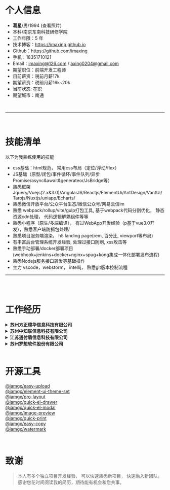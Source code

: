 # 个人信息

- **葛星**/男/1994 <span style="cursor: pointer" onclick="imagePreview(['https://cdn.jsdelivr.net/gh/imaxing/cdn@1.0.5/image/identification.png', 'https://cdn.jsdelivr.net/gh/imaxing/cdn@1.0.5/image/daily.png'])">(查看照片)</span>
- 本科/南京东南科技研修学院
- 工作年限：5 年
- 技术博客：<a href="https://imaxing.github.io" style="text-decoration: underline">https://imaxing.github.io</a>
- Github：<a href="https://github.com/imaxing" style="text-decoration: underline">https://github.com/imaxing</a>
- 手机：18351710121
- Email：imaxing@126.com / axing0204@gmail.com
- 期望职位：前端开发工程师
- 目前薪资：税前月薪17k
- 期望薪资：税前月薪16k~20k
- 当前状态: 在职
- 期望城市：南通

<br />

---

<br />

# 技能清单
以下为我熟练使用的技能

- css基础：html规范， 常用css布局（定位/浮动/flex）
- JS基础（原型/闭包/事件循环/事件队列/异步 Promise/async&await&generateor/JsBridge等） 
- 熟悉框架 Jquery/Vuejs(2.x&3.0)/AngularJS/Reactjs/ElementUi/AntDesign/VantUi/Tarojs/Nuxtjs/uniapp/Echarts/
- 熟悉微信开放平台/公众平台生态/微信公众号/网易云信im
- 熟悉 webpack/rollup/vite/gulp打包工具, 基于webpack代码分割优化， 静态资源cdn处理， 代码逻辑解耦组件等等
- 熟悉小程序（原生/多端编译）， 有过WebApp开发经验（p基于vue3.0开发），熟悉客户端防抓包处理/
- 熟悉项目服务端渲染， h5 landing page(rem, 百分比, viewport等布局)
- 有丰富后台管理系统开发经验, 处理过接口防刷, xss攻击等
- 熟悉手动部署/docker部署项目(webhook+jenkins+docker+nginx+spug+kong集成一体化部署发布流程)
- 熟悉Nodejs服务接口转发等基础操作
- 主力 vscode，webstorm， intellij， 熟悉git版本控制流程

---

<br/>



<br/>

# 工作经历

<details>
  <summary>
    <strong>苏州方正璞华信息科技有限公司</strong>
  </summary>

**时间**: 2020/3 ~ 至今 <br />
**职位**: 前端开发工程师<br />
**公司核心技术栈**: `vue@2.6.11` `element-ui@2.15.1` `charts` `axios`<br />
**产品相关**: SRM 采云链 (SRM 致力于改善核心企业与供应商上游供应商的关系，实现和
供应商建立和维持长久、稳定紧密的伙伴关系，从而达到降低采购成本、提升工作效率的目
的)<br />
**岗位职责**:
> - 基于业务拆分了一些 npm 包解决项目最初三个仓库修改配置无法及时同步及一些日常开发中的痛点
> - 对于业务使用 remaxjs 及 tarojs 三方多段打包框架开发了供应商相关的小程序(和府供应商小程序)
> - 基于 externals 配置将三方 npm 项目依赖生产环境替换为内部阿里云 oss 云储存 cdn 加速, 静态资源全部由阿里云提供使用, 代码分割拆分了公共/业务/核心包等 chunks, 路由懒加载等常见配置
> - 通过 webpack 提供的打包生命周期函数, 开发 webpack 比对版本插件([具体思路实现方式](https://imaxing.github.io/#refresh-prod-code)), 实现每次新版本推送后用户端可以及时体验最新业务功能, 并支持配置发版标题, 发版描述, 发版时间等, <a href="https://tva1.sinaimg.cn/large/e6c9d24egy1h0pmk5v7crj22js0k2n0r.jpg" target="blank">效果图点击这里</a>
> - 自己使用 vuejs3.0 开发了一个后台壳子, 还需完善, [github 地址](https://github.com/imaxing/vue_quick_start_template)
> - 动态路由, 指令级别权限控制, pro-layout, 生成页面水印([水印效果可以看这里](https://imaxing.github.io/#water-mark))等等其他简单的业务功能组件
> - 基于开发的次系统, 为客户上线了稳定的系统环境, 如: 广发信用卡中心, 和府捞面, 振德医疗, 世纪互联等知名公司

---

</details>

<details>
  <summary>
    <strong>苏州中知联信息科技有限公司</strong>
  </summary>

**时间**: 2019/3 ~ 2020-2<br />
**职位**: 前端开发工程师<br />
**公司核心技术栈**: `vue@2.6.10` `element-ui@2.14.1` `nuxtjs@2.x` `charts` `axios`<br />
**产品相关**: [企服服](https://www.qcc.com/firm/53ae4ecb1021cc9942f83b0112a0ffb8.html), 权查查(相关小程序目前已下线, [点此查看小程序助手记录](https://tva1.sinaimg.cn/large/e6c9d24egy1h0pnyxas76j20wd0u0abr.jpg)<a href=""></a>)<br />
**岗位职责**:

> - 负责前期权查查由 vue 开发的 spa 门户的重构, 使用基于 vue 开发的 ssr 框架 nuxtjs 配置 seo 权重收录
> **(没有> 使用 prerender-spa-plugin 的方案是因为预渲染只能渲染指定的静态页面进行 seo 配置, 动态路由的详情页面无法使用)**
  <br />进行服务端渲染重构, 将原有的 spa 门户前端页面及 spa 的后台系统通过 nuxt 的 layout 配置区可以分集成到一个项目中使用, 提升用户的使用体验
> - 权限控制这块使用 nuxt 提供的 nuxtServerinit 方案及 middleware 配置可以很好的实现用户的权限控制
> - 负责企服服的订单小程序开发工作, 基于微信小程序原生语法开发, 包括订单发起, 查询, 付款等功能模块
> - 负责权查查旧项目优化, 维护工作

---

</details>
<details>
  <summary>
    <strong>江苏通付盾信息科技有限公司</strong>
  </summary>

**时间**: 2017/12 ~ 2019/3 <br/>
**职位**: 前端开发工程师<br/>
**公司核心技术栈**: `reactjs@15.x` `ant-design` `dvajs` `backbonejs` `redux` `charts` `d3` `axios`<br/>
**产品相关**:

> - 通付盾反欺诈系统 (检测欺诈⾏为性质的平台, 通付盾核心项目, 技术栈较老, mvc 模式的框架)
> - 通付盾决策引擎管理平台(基于 echarts 的大屏展示项目, 概括就是轮训+图表 没有接入长连接)；
> - 通付盾催收机器⼈平台 (⼀个调用三方 api 对预期状态的贷款⼈自动进⾏电话催收的管理平台, 就点一下或者配置时间范围, 电话机器人自动打过去了)
> - 涵盖通⽤版本和各分⽀版本，包括策略引擎，审核管理，系统管理，模板管理等功能模块。
> - 负责前端公共函数⽅法维护，一些通⽤ ui 组件的开发工作, 及一些业务模块
> - 都是一些管理系统, dvajs(个人维护项目, 已不再维护) 将 redux 的麻烦的写法封装了成了配置 model 层提供了简单的 api 上手简单, 跟 umijs 异曲同工. dva-loading 的配置很好用, 不用机械的写一遍又一遍的 loading 打开和关闭; 业务部分都是进行一些数据的增删改查字段联动

---

</details>

<details>
  <summary>
    <strong>苏州罗想软件股份有限公司</strong>
  </summary>

**时间**:  2016/4 ~ 2017/12<br/>
**职位**:  前端开发工程师<br/>
**公司核心技术栈**:  `vuejs@15.x` `eleemnt-ui` `jquery` `easyui` `bootstrap`<br/>
**岗位职责**:
> - 负责订单管家系统的系统搭建功能开发工作, 早起第一次使用vuecli搭建一个vue项目从0-1, 熟悉了vuejs的路由, 请求, 组件, ui等知识, 麻雀虽小五脏俱全, 使用本地化路由+meta进行权限控制, 前期使用了vue-resource请求库, 后期vue官方不维护了替换为了axios
> - 负责老项目 erp  的功能开发维护工作, 基于jquery+bootstrap的老项目, 没什么可讲的, 学到了通过jquery.extends 开发jquery 插件的一些知识
> - 负责公司内部 ui库 rs-ui  的组件迭代工作, 订单管家项目上线后, 自己动手搭了一套简单的ui库, 在公司内部分享, 虽然后期不用了 但第一次积累下了开发组件的一些心得
> - 公司内部有较好的技术氛围每周进行一次简单的技术分享, 分享了组件的搭建过程, 如何创建一个自己的table组件等等
</details>

<br/>

# 开源工具
  [@iamgx/easy-upload](https://www.npmjs.com/package/@iamgx/easy-upload)<br />
  [@iamgx/element-ui-theme-set](https://www.npmjs.com/package/@iamgx/element-ui-theme-set)<br />
  [@iamgx/pro-layout](https://www.npmjs.com/package/@iamgx/pro-layout)<br />
  [@iamgx/quick-el-drawer](https://www.npmjs.com/package/@iamgx/quick-el-drawer)<br />
  [@iamgx/quick-el-modal](https://www.npmjs.com/package/@iamgx/quick-el-modal)<br />
  [@iamgx/image-preview](https://www.npmjs.com/package/@iamgx/image-preview)<br />
  [@iamgx/quick-print](https://www.npmjs.com/package/@iamgx/quick-print)<br />
  [@iamgx/easy-copy](https://www.npmjs.com/package/@iamgx/easy-copy)<br />
  [@iamgx/watermark](https://www.npmjs.com/package/@iamgx/watermark)<br />

<br/>


# 致谢
> 本人有多个独立项目开发经验， 可以快速熟悉新项目， 快速融入新团队。<br/>
> 感谢您花时间阅读我的简历，期待能有机会和您共事。
